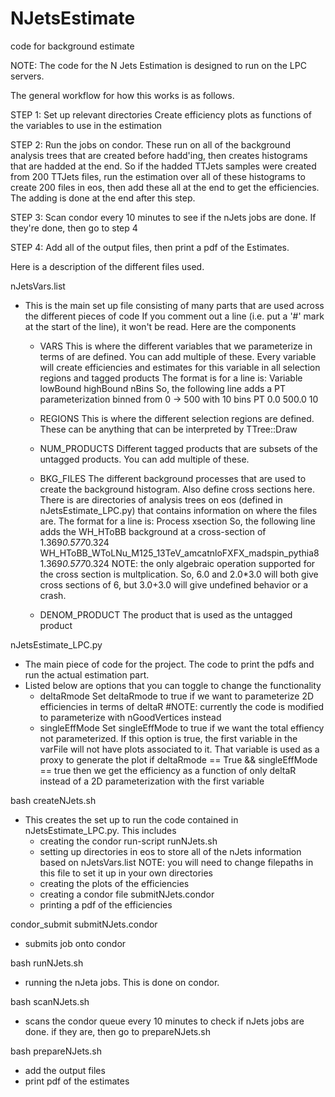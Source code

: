# NJetsEstimate
code for background estimate

NOTE: The code for the N Jets Estimation is designed to run on the LPC servers.

The general workflow for how this works is as follows.

  STEP 1:
    Set up relevant directories
    Create efficiency plots as functions of the variables to use in the estimation
    
  STEP 2:
    Run the jobs on condor.
    These run on all of the background analysis trees that are created before hadd'ing, then creates histograms that are hadded at the end.
      So if the hadded TTJets samples were created from 200 TTJets files, run the estimation over all of these histograms to create 200 files in eos, then add these all at the end to get the efficiencies. The adding is done at the end after this step.

  STEP 3:
    Scan condor every 10 minutes to see if the nJets jobs are done. If they're done, then go to step 4
    
  STEP 4:
    Add all of the output files, then print a pdf of the Estimates.
  
  
Here is a description of the different files used.

  nJetsVars.list
  - This is the main set up file consisting of many parts that are used across the different pieces of code
    If you comment out a line (i.e. put a '#' mark at the start of the line), it won't be read. Here are the components
    
    - VARS
      This is where the different variables that we parameterize in terms of are defined. You can add multiple of these. Every variable will create efficiencies and estimates for this variable in all selection regions and tagged products
      The format is for a line is:
        Variable lowBound highBound nBins
      So, the following line adds a PT parameterization binned from 0 -> 500 with 10 bins
        PT 0.0 500.0 10
        
    - REGIONS
      This is where the different selection regions are defined. These can be anything that can be interpreted by TTree::Draw
    
    - NUM_PRODUCTS
      Different tagged products that are subsets of the untagged products. You can add multiple of these.
      
    - BKG_FILES
      The different background processes that are used to create the background histogram. Also define cross sections here. There is are directories of analysis trees on eos (defined in nJetsEstimate_LPC.py) that contains information on where the files are.
      The format for a line is:
        Process xsection
      So, the following line adds the WH_HToBB background at a cross-section of 1.369*0.577*0.324
        WH_HToBB_WToLNu_M125_13TeV_amcatnloFXFX_madspin_pythia8 1.369*0.577*0.324
      NOTE: the only algebraic operation supported for the cross section is multplication. So, 6.0 and 2.0*3.0 will both give cross sections of 6, but 3.0+3.0 will give undefined behavior or a crash.

    - DENOM_PRODUCT
      The product that is used as the untagged product

  nJetsEstimate_LPC.py
  - The main piece of code for the project. The code to print the pdfs and run the actual estimation part.
  - Listed below are options that you can toggle to change the functionality
    - deltaRmode 
      Set deltaRmode to true if we want to parameterize 2D efficiencies in terms of deltaR
      #NOTE: currently the code is modified to parameterize with nGoodVertices instead
    - singleEffMode
      Set singleEffMode to true if we want the total effiency not parameterized.
      If this option is true, the first variable in the varFile will not have plots associated to it. That variable is used as a proxy to generate the plot
      if deltaRmode == True && singleEffMode == true then we get the efficiency as a function of only deltaR instead of a 2D parameterization with the first variable
      
  bash createNJets.sh
  - This creates the set up to run the code contained in nJetsEstimate_LPC.py. This includes
    - creating the condor run-script runNJets.sh
    - setting up directories in eos to store all of the nJets information based on nJetsVars.list
      NOTE: you will need to change filepaths in this file to set it up in your own directories
    - creating the plots of the efficiencies
    - creating a condor file submitNJets.condor
    - printing a pdf of the efficiencies

  condor_submit submitNJets.condor
  - submits job onto condor

  bash runNJets.sh
  - running the nJeta jobs. This is done on condor.

  bash scanNJets.sh
  - scans the condor queue every 10 minutes to check if nJets jobs are done. if they are, then go to prepareNJets.sh

  bash prepareNJets.sh
  - add the output files
  - print pdf of the estimates
